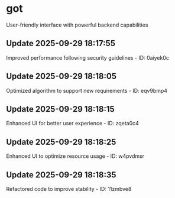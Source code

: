 # got
User-friendly interface with powerful backend capabilities

## Update 2025-09-29 18:17:55
Improved performance following security guidelines - ID: 0aiyek0c


## Update 2025-09-29 18:18:05
Optimized algorithm to support new requirements - ID: eqv9bmp4


## Update 2025-09-29 18:18:15
Enhanced UI for better user experience - ID: zqeta0c4


## Update 2025-09-29 18:18:25
Enhanced UI to optimize resource usage - ID: w4pvdmsr


## Update 2025-09-29 18:18:35
Refactored code to improve stability - ID: 11zmbve8

